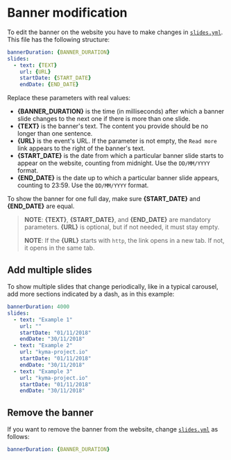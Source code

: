 # Banner modification

To edit the banner on the website you have to make changes in [`slides.yml`](../content/banner/slides.yml). This file has the following structure:

``` yaml
bannerDuration: {BANNER_DURATION}
slides:
  - text: {TEXT}
    url: {URL}
    startDate: {START_DATE}
    endDate: {END_DATE}
```



Replace these parameters with real values:

- **{BANNER_DURATION}** is the time (in milliseconds) after which a banner slide changes to the next one if there is more than one slide.
- **{TEXT}** is the banner's text. The content you provide should be no longer than one sentence.
- **{URL}** is the event's URL. If the parameter is not empty, the `Read more` link appears to the right of the banner's text.
- **{START_DATE}** is the date from which a particular banner slide starts to appear on the website, counting from midnight. Use the `DD/MM/YYYY` format.
- **{END_DATE}** is the date up to which a particular banner slide appears, counting to 23:59. Use the `DD/MM/YYYY` format.

To show the banner for one full day, make sure **{START_DATE}** and **{END_DATE}** are equal.

> **NOTE**: **{TEXT}**, **{START_DATE}**, and **{END_DATE}** are mandatory parameters. **{URL}** is optional, but if not needed, it must stay empty.
>
> **NOTE**: If the **{URL}** starts with `http`, the link opens in a new tab. If not, it opens in the same tab.

## Add multiple slides

To show multiple slides that change periodically, like in a typical carousel, add more sections indicated by a dash, as in this example:

```yaml
bannerDuration: 4000
slides:
  - text: "Example 1"
    url: ""
    startDate: "01/11/2018"
    endDate: "30/11/2018"
  - text: "Example 2"
    url: "kyma-project.io"
    startDate: "01/11/2018"
    endDate: "30/11/2018"
  - text: "Example 3"
    url: "kyma-project.io"
    startDate: "01/11/2018"
    endDate: "30/11/2018"
```

## Remove the banner

If you want to remove the banner from the website, change [`slides.yml`](../content/banner/slides.yml) as follows:

``` yaml
bannerDuration: {BANNER_DURATION}
```
